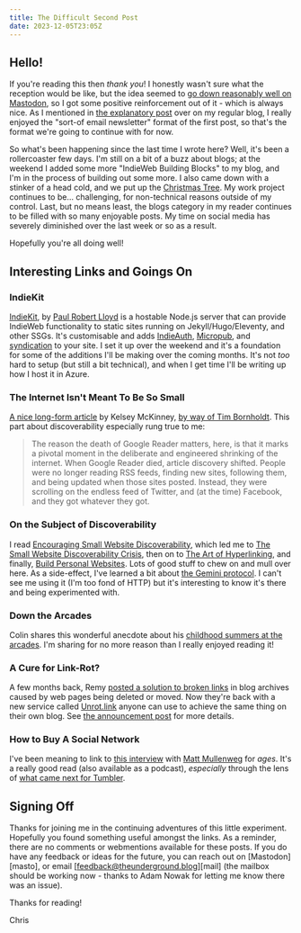 ```yaml
---
title: The Difficult Second Post
date: 2023-12-05T23:05Z
---
```


## Hello!

If you're reading this then _thank you_! I honestly wasn't sure what the reception would be like, but the idea seemed to [go down reasonably well on Mastodon][1], so I got some positive reinforcement out of it - which is always nice. As I mentioned in [the explanatory post][2] over on my regular blog, I really enjoyed the "sort-of email newsletter" format of the first post, so that's the format we're going to continue with for now.

So what's been happening since the last time I wrote here? Well, it's been a rollercoaster few days. I'm still on a bit of a buzz about blogs; at the weekend I added some more "IndieWeb Building Blocks" to my blog, and I'm in the process of building out some more. I also came down with a stinker of a head cold, and we put up the [Christmas Tree][3]. My work project continues to be… challenging, for non-technical reasons outside of my control. Last, but no means least, the blogs category in my reader continues to be filled with so many enjoyable posts. My time on social media has severely diminished over the last week or so as a result.

Hopefully you're all doing well!

## Interesting Links and Goings On

### IndieKit

[IndieKit][ik], by [Paul Robert Lloyd][prl] is a hostable Node.js server that can provide IndieWeb functionality to static sites running on Jekyll/Hugo/Eleventy, and other SSGs. It's customisable and adds [IndieAuth][ia], [Micropub][mp], and [syndication][syn] to your site. I set it up over the weekend and it's a foundation for some of the additions I'll be making over the coming months. It's not _too_ hard to setup (but still a bit technical), and when I get time I'll be writing up how I host it in Azure.

### The Internet Isn't Meant To Be So Small

[A nice long-form article][small] by Kelsey McKinney, [by way of Tim Bornholdt][tb]. This part about discoverability especially rung true to me:

> The reason the death of Google Reader matters, here, is that it marks a pivotal moment in the deliberate and engineered shrinking of the internet. When Google Reader died, article discovery shifted. People were no longer reading RSS feeds, finding new sites, following them, and being updated when those sites posted. Instead, they were scrolling on the endless feed of Twitter, and (at the time) Facebook, and they got whatever they got.

### On the Subject of Discoverability

I read [Encouraging Small Website Discoverability][swd], which led me to [The Small Website Discoverability Crisis][crisis], then on to [The Art of Hyperlinking][ah], and finally, [Build Personal Websites][bpw]. Lots of good stuff to chew on and mull over here. As a side-effect, I've learned a bit about [the Gemini protocol][II]. I can't see me using it (I'm too fond of HTTP) but it's interesting to know it's there and being experimented with.

### Down the Arcades

Colin shares this wonderful anecdote about his [childhood summers at the arcades][arcade]. I'm sharing for no more reason than I really enjoyed reading it!

### A Cure for Link-Rot?

A few months back, Remy [posted a solution to broken links][404] in blog archives caused by web pages being deleted or moved. Now they're back with a new service called [Unrot.link][unrot] anyone can use to achieve the same thing on their own blog. See [the announcement post][upa] for more details.

### How to Buy A Social Network

I've been meaning to link to [this interview][int] with [Matt Mullenweg][matt] for _ages_. It's a really good read (also available as a podcast), _especially_ through the lens of [what came next for Tumbler][tds].

## Signing Off

Thanks for joining me in the continuing adventures of this little experiment. Hopefully you found something useful amongst the links. As a reminder, there are no comments or webmentions available for these posts. If you do have any feedback or ideas for the future, you can reach out on [Mastodon][masto], or email [feedback@theunderground.blog][mail] (the mailbox should be working now - thanks to Adam Nowak for letting me know there was an issue).

Thanks for reading!

Chris

[1]: https://mastodon.online/@mstrkapowski/111522324698014605
[2]: https://chrismcleod.dev/blog/so-about-that-feed-reader-only-blog-idea/
[3]: https://assets.chrism.cloud/chrismcleod.dev/20231202_174337189_iOS.jpg
[ik]: https://getindiekit.com/
[prl]: https://paulrobertlloyd.com/
[ia]: https://indieweb.org/IndieAuth
[mp]: https://indieweb.org/Micropub
[syn]: https://indieweb.org/POSSE
[small]: https://defector.com/the-internet-isnt-meant-to-be-so-small
[tb]: https://timbornholdt.com/blog/the-internet-isn-t-meant-to-be-so-small
[crisis]: https://www.marginalia.nu/log/19-website-discoverability-crisis/
[swd]: https://flamedfury.com/posts/encouraging-small-website-discoverability/
[ah]: https://flamedfury.com/posts/the-art-of-hyperlinking
[bpw]: https://flamedfury.com/posts/build-personal-websites/
[arcade]: https://colinwalker.blog/blog/?date=2023-12-02#p1
[unrot]: https://unrot.link/
[404]: https://remysharp.com/2023/09/26/no-more-404
[upa]: https://remysharp.com/2023/12/04/unrot-that-link
[int]: https://www.theverge.com/2022/3/15/22977857/wordpress-tumblr-simplenote-internet-automattic-matt-mullenweg-interview
[matt]: https://ma.tt
[tds]: https://arstechnica.com/gadgets/2023/11/tumblr-is-reportedly-on-life-support-as-its-latest-owner-reassigns-staff/
[II]: https://en.wikipedia.org/wiki/Gemini_(protocol)
